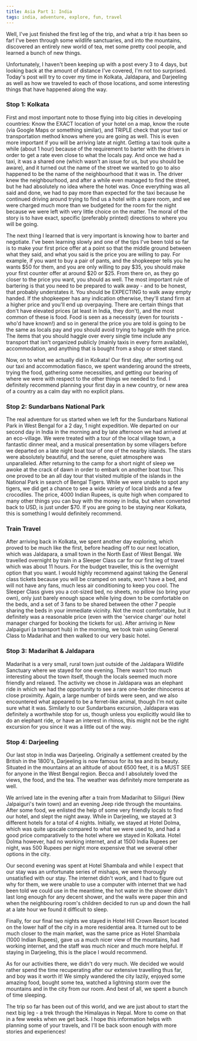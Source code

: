 ```yaml
---
title: Asia Part 1: India
tags: india, adventure, explore, fun, travel
---
```


Well, I've just finished the first leg of the trip, and what a trip it has been so far!
I've been through some wildlife sanctuaries, and into the mountains, discovered an
entirely new world of tea, met some pretty cool people, and learned a bunch of new things.

Unfortunately, I haven't been keeping up with a post every 3 to 4 days, but looking back at
the amount of distance I've covered, I'm not too surprised. Today's post will try to cover
my time in Kolkata, Jaldapara, and Darjeeling as well as how we traveled to each of those
locations, and some interesting things that have happened along the way.

### Stop 1: Kolkata

First and most important note to those flying into big cities in developing countries:
Know the EXACT location of your hotel on a map, know the route (via Google Maps or
something similar), and TRIPLE check that your taxi or transportation method knows where
you are going as well. This is even more important if you will be arriving late at night.
Getting a taxi took quite a while (about 1 hour) because of the requirement to barter with
the drivers in order to get a rate even close to what the locals pay. And once we had a
taxi, it was a shared one (which wasn't an issue for us, but you should be aware), and it
turned out the name of the street we wanted to go to also happened to be the name of the
neighbourhood that it was in. The driver knew the neighbourhood, and after a while even
managed to find the street, but he had absolutely no idea where the hotel was. Once
everything was all said and done, we had to pay more than expected for the taxi because he
continued driving around trying to find us a hotel with a spare room, and we were charged
much more than we budgeted for the room for the night because we were left with very little
choice on the matter. The moral of the story is to have exact, specific (preferably
printed) directions to where you will be going.

The next thing I learned that is very important is knowing how to barter and negotiate.
I've been learning slowly and one of the tips I've been told so far is to make your first
price offer at a point so that the middle ground between what they said, and what you said
is the price you are willing to pay. For example, if you want to buy a pair of pants, and
the shopkeeper tells you he wants $50 for them, and you are only willing to pay $35, you
should make your first counter offer at around $20 or $25. From there on, as they go
closer to the price you want, you should as well. The most important rule of bartering is
that you need to be prepared to walk away - and to be honest, that probably understates
it. You should be EXPECTING to walk away empty handed. If the shopkeeper has any indication
otherwise, they'll stand firm at a higher price and you'll end up overpaying. There are
certain things that don't have elevated prices (at least in India, they don't), and the
most common of these is food. Food is seen as a necessity (even for tourists - who'd have
known!) and so in general the price you are told is going to be the same as locals pay
and you should avoid trying to haggle with the price. The items that you should haggle over
every single time include any transport that isn't organized publicly (mainly taxis in
every form available), accommodation, and anything that is bought from a shop or street
stand.

Now, on to what we actually did in Kolkata! Our first day, after sorting out our taxi and
accommodation fiasco, we spent wandering around the streets, trying the food, gathering
some necessities, and getting our bearing of where we were with respect to the other things
we needed to find. I definitely recommend planning your first day in a new country, or new
area of a country as a calm day with no explicit plans.

### Stop 2: Sundarbans National Park

The real adventure for us started when we left for the Sundarbans National Park in West
Bengal for a 2 day, 1 night expedition. We departed on our second day in India in the
morning and by late afternoon we had arrived at an eco-village. We were treated with a tour
of the local village town, a fantastic dinner meal, and a musical presentation by some
villagers before we departed on a late night boat tour of one of the nearby islands. The
stars were absolutely beautiful, and the serene, quiet atmosphere was unparalleled. After
returning to the camp for a short night of sleep we awoke at the crack of dawn in order to
embark on another boat tour. This one proved to be an all day tour that visited multiple
of the islands in the National Park in search of Bengal Tigers. While we were unable to
spot any tigers, we did get a chance to see a wide variety of local birds and a few
crocodiles. The price, 4000 Indian Rupees, is quite high when compared to many other things
you can buy with the money in India, but when converted back to USD, is just under $70. If
you are going to be staying near Kolkata, this is something I would definitely recommend.

### Train Travel

After arriving back in Kolkata, we spent another day exploring, which proved to be much
like the first, before heading off to our next location, which was Jaldapara, a small town
in the North East of West Bengal. We travelled overnight by train in a Sleeper Class car
for our first leg of travel which was about 11 hours. For the budget traveller, this is the
overnight option that you want. I would highly recommend against taking the General class
tickets because you will be cramped on seats, won't have a bed, and will not have any fans,
much less air conditioning to keep you cool. The Sleeper Class gives you a cot-sized bed,
no sheets, no pillow (so bring your own), only just barely enough space while lying down
to be comfortable on the beds, and a set of 3 fans to be shared between the other 7 people
sharing the beds in your immediate vicinity. Not the most comfortable, but it definitely
was a reasonable price (even with the 'service charge' our hotel manager charged for
booking the tickets for us). After arriving in New Jalpaiguri (a transport hub) in the
morning, we took train using General Class to Madarihat and then walked to our very basic
hotel.

### Stop 3: Madarihat & Jaldapara

Madarihat is a very small, rural town just outside of the Jaldapara Wildlife Sanctuary
where we stayed for one evening. There wasn't too much interesting about the town itself,
though the locals seemed much more friendly and relaxed. The activity we chose in Jaldapara
was an elephant ride in which we had the opportunity to see a rare one-horder rhinoceros at
close proximity. Again, a large number of birds were seen, and we also encountered what
appeared to be a ferret-like animal, though I'm not quite sure what it was. Similarly to
our Sundarbans excursion, Jaldapara was definitely a worthwhile stop for us, though unless
you explicitly would like to do an elephant ride, or have an interest in rhinos, this
might not be the right excursion for you since it was a little out of the way.

### Stop 4: Darjeeling

Our last stop in India was Darjeeling. Originally a settlement created by the British in
the 1800's, Darjeeling is now famous for its tea and its beauty. Situated in the mountains
at an altitude of about 6500 feet, it is a MUST SEE for anyone in the West Bengal region.
Becca and I absolutely loved the views, the food, and the tea. The weather was definitely
more temperate as well.

We arrived late in the evening after a train from Madarihat to Siliguri (New Jalpaiguri's
twin town) and an evening Jeep ride through the mountains. After some food, we enlisted
the help of some very friendly locals to find our hotel, and slept the night away. While in
Darjeeling, we stayed at 3 different hotels for a total of 4 nights. Initially, we stayed
at Hotel Dolma, which was quite upscale compared to what we were used to, and had a good
price comparatively to the hotel where we stayed in Kolkata. Hotel Dolma however, had no
working internet, and at 1500 India Rupees per night, was 500 Rupees per night more
expensive that we several other options in the city. 

Our second evening was spent at Hotel Shambala and while I expect that our stay was an
unfortunate series of mishaps, we were thorougly unsatisfied with our stay. The internet
didn't work, and I had to figure out why for them, we were unable to use a computer with
internet that we had been told we could use in the meantime, the hot water in the shower
didn't last long enough for any decent shower, and the walls were paper thin and when the
neighbouring room's children decided to run up and down the hall at a late hour we found it
difficult to sleep.

Finally, for our final two nights we stayed in Hotel Hill Crown Resort located on the lower
half of the city in a more residential area. It turned out to be much closer to the main
market, was the same price as Hotel Shambala (1000 Indian Rupees), gave us a much nicer
view of the mountains, had working internet, and the staff was much nicer and much more
helpful. If staying in Darjeeling, this is the place I would recommend.

As for our activities there, we didn't do very much. We decided we would rather spend the
time recuperating after our extensive travelling thus far, and boy was it worth it! We
simply wandered the city lazily, enjoyed some amazing food, bought some tea, watched a
lightning storm over the mountains and in the city from our room. And best of all, we spent
a bunch of time sleeping.

The trip so far has been out of this world, and we are just about to start the next big
leg - a trek through the Himalayas in Nepal. More to come on that in a few weeks when we
get back. I hope this information helps with planning some of your travels, and I'll be
back soon enough with more stories and experiences!
